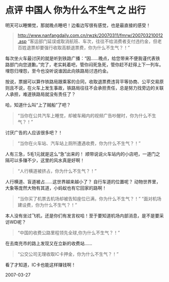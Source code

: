 # 点评 中国人 你为什么不生气 之 出行

明天可以睡懒觉，那就晚点睡吧！边看边写很有感觉，也是最直接的感受！

> http://www.nanfangdaily.com.cn/rwzk/20070311/fmrw/200703210012.asp
> “客运部门延误或取消航班、车次，往往不给消费者支付违约金，但老百姓退票却要强行收取高额退票费，你为什么不生气？！”

每次坐火车最讨厌的就是听到铁路广播：“因……晚点，给您带来不便我谨代表铁路部门向您道歉。”完了，老实耗着吧，管你闷死急死，管你赶不赶得上下一列车。埋怨归埋怨，至今也没听说谁因此向铁路局讨违约金。

按说，票据可以算作铁路局跟乘客的合同，收取退票费违背平等协商、公平交易原则且不说，在火车上发生事故，铁路局往往不会承担责任，总是努力找旁边的关联人承担，难道铁路局就没有责任了？

哈，知道什么叫“上了贼船”了吧？

> “当你在公共汽车上睡觉，却被车厢内的视频广告吵醒时，你为什么不生气？！”

讨厌广告的人应该很多吧？！

>“当你在火车站、汽车站上厕所遭遇收费，你为什么不生气？！”

人有三急，5毛1元就是这么“急”出来的！
顺带说说火车站内的小店吧，一道门之隔可以多赚不少，这里的风水真是好啊！

> “人行横道被挤占，你为什么不生气？！”

人行横道、盲道被占……这世界越来越小了？
自行车道的位置呢？
动物世界里，大象等庞然大物有其道，小蚂蚁也有它回家的路啊！

>“当你买了机票去机场却被告知座位已满，你为什么不生气？！”
>“面对机场建设费，你为什么不生气？！”

本人没有坐过飞机，还是你们有发言权哈！至于要知道机场内部消息，是不是要采访WD呢？

>“中国的收费公路里程领先全球,你为什么不生气？！”

在去南充市的路上发现又在立新的收费站……

>“公交公司无理收取IC卡押金，你为什么不生气？！”

看了才知道，IC卡也能这样赚钱啊！

2007-03-27